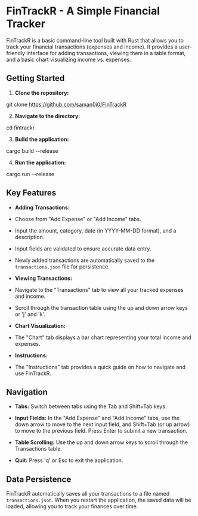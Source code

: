 # FinTrackR - A Simple Financial Tracker

  

FinTrackR is a basic command-line tool built with Rust that allows you to track your financial transactions (expenses and income). It provides a user-friendly interface for adding transactions, viewing them in a table format, and a basic chart visualizing income vs. expenses.

  

## Getting Started

  

1.  **Clone the repository:**

git clone https://github.com/saman0i0/FinTrackR

  

2.  **Navigate to the directory:**

cd fintrackr

  

3.  **Build the application:**

cargo build --release

  

4.  **Run the application:**

cargo run --release

  

## Key Features

  

-  **Adding Transactions:**

- Choose from "Add Expense" or "Add Income" tabs.

- Input the amount, category, date (in YYYY-MM-DD format), and a description.

- Input fields are validated to ensure accurate data entry.

- Newly added transactions are automatically saved to the `transactions.json` file for persistence.

  

-  **Viewing Transactions:**

- Navigate to the "Transactions" tab to view all your tracked expenses and income.

- Scroll through the transaction table using the up and down arrow keys or 'j' and 'k'.

  

-  **Chart Visualization:**

- The "Chart" tab displays a bar chart representing your total income and expenses.

  

-  **Instructions:**

- The "Instructions" tab provides a quick guide on how to navigate and use FinTrackR.

  

## Navigation

  

-  **Tabs:** Switch between tabs using the Tab and Shift+Tab keys.

-  **Input Fields:** In the "Add Expense" and "Add Income" tabs, use the down arrow to move to the next input field, and Shift+Tab (or up arrow) to move to the previous field. Press Enter to submit a new transaction.

  

-  **Table Scrolling:** Use the up and down arrow keys to scroll through the Transactions table.

  

-  **Quit:** Press 'q' or Esc to exit the application.

  

## Data Persistence

  

FinTrackR automatically saves all your transactions to a file named `transactions.json`. When you restart the application, the saved data will be loaded, allowing you to track your finances over time.